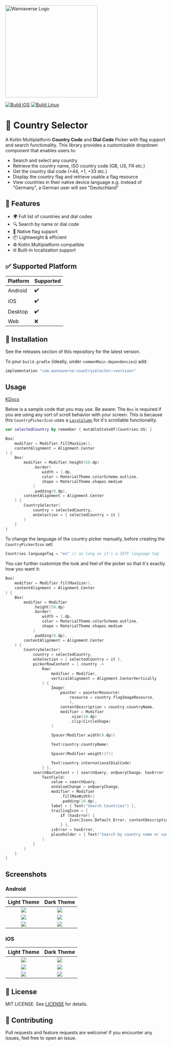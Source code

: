 <img alt="Wannaverse Logo" src="./assets/logo.png" width="288"/>

[![Build iOS](https://github.com/WannaverseOfficial/kmp-country-selector/actions/workflows/build-mac.yaml/badge.svg)](https://github.com/WannaverseOfficial/kmp-country-selector/actions)
[![Build Linux](https://github.com/WannaverseOfficial/kmp-country-selector/actions/workflows/build-linux.yaml/badge.svg)](https://github.com/WannaverseOfficial/kmp-country-selector/actions)

# 🚩 Country Selector
A Kotlin Multiplatform **Country Code** and **Dial Code** Picker with flag support and search functionality.
This library provides a customizable dropdown component that enables users to:

* Search and select any country
* Retrieve the country name, ISO country code (GB, US, FR etc.)
* Get the country dial code (+44, +1, +33 etc.)
* Display the country flag and retrieve usable a flag resource
* View countries in their native device language e.g. instead of "Germany", a German user will see "Deutschland"

## 🧩 Features
* 🌍 Full list of countries and dial codes
* 🔍 Search by name or dial code
* 🎏 Native flag support
* 📦 Lightweight & efficient
* ♻️ Kotlin Multiplatform compatible
* 🌐 Built-in localization support


## ✅ Supported Platform

| Platform | Supported |
|:---------|:----------|
| Android  | ✔️        |
| iOS      | ✔️        |
| Desktop  | ✔️        |
| Web      | ❌️        |

## 🚀 Installation
See the releases section of this repository for the latest version.

To your `build.gradle` (ideally, under `commonMain.dependencies`) add:
```kotlin
implementation "com.wannaverse:countryselector:<version>"
```

## Usage

[KDocs](https://wannaverseofficial.github.io/kmp-country-selector/)

Below is a sample code that you may use.
Be aware: The `Box` is required if you are using any sort of scroll behavior with your screen. This is because this `CountryPickerIcon` uses a [`LazyColumn`](https://developer.android.com/reference/kotlin/androidx/compose/foundation/lazy/package-summary?_gl=1*nq0b0g*_up*MQ..*_ga*MzU2NTQxNzE1LjE3NDU2MTE0ODg.*_ga_6HH9YJMN9M*MTc0NTYxMTQ4OC4xLjAuMTc0NTYxMTQ4OC4wLjAuNjU4NTM2NzAx#LazyColumn(androidx.compose.ui.Modifier,androidx.compose.foundation.lazy.LazyListState,androidx.compose.foundation.layout.PaddingValues,kotlin.Boolean,androidx.compose.foundation.layout.Arrangement.Vertical,androidx.compose.ui.Alignment.Horizontal,androidx.compose.foundation.gestures.FlingBehavior,kotlin.Boolean,kotlin.Function1)) for it's scrollable functionality.
```kotlin
var selectedCountry by remember { mutableStateOf(Countries.US) }

Box(
    modifier = Modifier.fillMaxSize(),
    contentAlignment = Alignment.Center
) {
    Box(
        modifier = Modifier.height(50.dp)
            .border(
                width = 1.dp,
                color = MaterialTheme.colorScheme.outline,
                shape = MaterialTheme.shapes.medium
            )
            .padding(8.dp),
        contentAlignment = Alignment.Center
    ) {
        CountrySelector(
            country = selectedCountry,
            onSelection = { selectedCountry = it }
        )
    }
}
```

To change the language of the country picker manually, before creating the `CountryPickerIcon` set:
```kotlin
Countries.languageTag = "es" // as long as it's a IETF language tag
```

You can further customize the look and feel of the picker so that it's exactly how you want it:
```kotlin
Box(
    modifier = Modifier.fillMaxSize(),
    contentAlignment = Alignment.Center
) {
    Box(
        modifier = Modifier
            .height(50.dp)
            .border(
                width = 1.dp,
                color = MaterialTheme.colorScheme.outline,
                shape = MaterialTheme.shapes.medium
            )
            .padding(8.dp),
        contentAlignment = Alignment.Center
    ) {
        CountrySelector(
            country = selectedCountry,
            onSelection = { selectedCountry = it },
            pickerRowContent = { country ->
                Row(
                    modifier = Modifier,
                    verticalAlignment = Alignment.CenterVertically
                ) {
                    Image(
                        painter = painterResource(
                            resource = country.flagImageResource,
                            ),
                        contentDescription = country.countryName,
                        modifier = Modifier
                            .size(24.dp)
                            .clip(CircleShape)
                    )

                    Spacer(Modifier.width(8.dp))

                    Text(country.countryName)

                    Spacer(Modifier.weight(1f))

                    Text(country.internationalDialCode)
                } },
            searchBarContent = { searchQuery, onQueryChange, hasError ->
                TextField(
                    value = searchQuery,
                    onValueChange = onQueryChange,
                    modifier = Modifier
                        .fillMaxWidth()
                        .padding(10.dp),
                    label = { Text("Search Countries") },
                    trailingIcon = {
                        if (hasError) {
                            Icon(Icons.Default.Error, contentDescription = "No results found")
                        } },
                    isError = hasError,
                    placeholder = { Text("Search by country name or code") }
                )
            }
        )
    }
}
```
## Screenshots
### Android
|              Light Theme               |              Dark Theme               |
|:--------------------------------------:|:-------------------------------------:|
| ![](./assets/Android_light_closed.png) | ![](./assets/Android_dark_closed.png) |
| ![](./assets/Android_light_drawer.png) | ![](./assets/Android_dark_search.png) |
| ![](./assets/Android_light_search.png) | ![](./assets/Android_dark_drawer.png) |

### iOS
|              Light Theme              |              Dark Theme              |
|:-------------------------------------:|:------------------------------------:|
| ![](./assets/IPhone_light_closed.png) | ![](./assets/IPhone_dark_closed.png) |
| ![](./assets/IPhone_light_drawer.png) | ![](./assets/IPhone_dark_drawer.png) |
| ![](./assets/IPhone_light_search.png) | ![](./assets/IPhone_dark_search.png) |

## 📄 License
MIT LICENSE. See [LICENSE](./LICENSE) for details.

## 🙌 Contributing
Pull requests and feature requests are welcome!
If you encounter any issues, feel free to open an issue.
